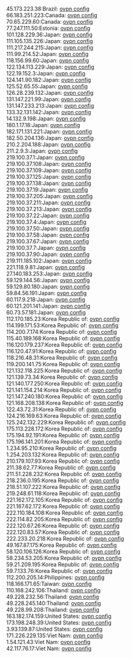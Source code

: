 45.173.223.38:Brazil: [ovpn config](vpn/45_173_223_38.ovpn)  
66.183.251.223:Canada: [ovpn config](vpn/66_183_251_223.ovpn)  
70.65.229.60:Canada: [ovpn config](vpn/70_65_229_60.ovpn)  
77.247.111.50:Estonia: [ovpn config](vpn/77_247_111_50.ovpn)  
101.128.229.36:Japan: [ovpn config](vpn/101_128_229_36.ovpn)  
111.105.135.226:Japan: [ovpn config](vpn/111_105_135_226.ovpn)  
111.217.244.215:Japan: [ovpn config](vpn/111_217_244_215.ovpn)  
111.99.214.52:Japan: [ovpn config](vpn/111_99_214_52.ovpn)  
118.156.99.60:Japan: [ovpn config](vpn/118_156_99_60.ovpn)  
122.134.113.229:Japan: [ovpn config](vpn/122_134_113_229.ovpn)  
122.19.152.3:Japan: [ovpn config](vpn/122_19_152_3.ovpn)  
124.141.90.182:Japan: [ovpn config](vpn/124_141_90_182.ovpn)  
125.52.65.55:Japan: [ovpn config](vpn/125_52_65_55.ovpn)  
126.28.239.132:Japan: [ovpn config](vpn/126_28_239_132.ovpn)  
131.147.221.99:Japan: [ovpn config](vpn/131_147_221_99.ovpn)  
131.147.233.213:Japan: [ovpn config](vpn/131_147_233_213.ovpn)  
133.32.131.142:Japan: [ovpn config](vpn/133_32_131_142.ovpn)  
14.132.9.198:Japan: [ovpn config](vpn/14_132_9_198.ovpn)  
180.1.17.18:Japan: [ovpn config](vpn/180_1_17_18.ovpn)  
182.171.131.221:Japan: [ovpn config](vpn/182_171_131_221.ovpn)  
182.50.204.136:Japan: [ovpn config](vpn/182_50_204_136.ovpn)  
210.2.204.188:Japan: [ovpn config](vpn/210_2_204_188.ovpn)  
211.2.9.3:Japan: [ovpn config](vpn/211_2_9_3.ovpn)  
219.100.37.1:Japan: [ovpn config](vpn/219_100_37_1.ovpn)  
219.100.37.108:Japan: [ovpn config](vpn/219_100_37_108.ovpn)  
219.100.37.109:Japan: [ovpn config](vpn/219_100_37_109.ovpn)  
219.100.37.125:Japan: [ovpn config](vpn/219_100_37_125.ovpn)  
219.100.37.138:Japan: [ovpn config](vpn/219_100_37_138.ovpn)  
219.100.37.19:Japan: [ovpn config](vpn/219_100_37_19.ovpn)  
219.100.37.205:Japan: [ovpn config](vpn/219_100_37_205.ovpn)  
219.100.37.211:Japan: [ovpn config](vpn/219_100_37_211.ovpn)  
219.100.37.213:Japan: [ovpn config](vpn/219_100_37_213.ovpn)  
219.100.37.22:Japan: [ovpn config](vpn/219_100_37_22.ovpn)  
219.100.37.4:Japan: [ovpn config](vpn/219_100_37_4.ovpn)  
219.100.37.50:Japan: [ovpn config](vpn/219_100_37_50.ovpn)  
219.100.37.58:Japan: [ovpn config](vpn/219_100_37_58.ovpn)  
219.100.37.67:Japan: [ovpn config](vpn/219_100_37_67.ovpn)  
219.100.37.7:Japan: [ovpn config](vpn/219_100_37_7.ovpn)  
219.100.37.90:Japan: [ovpn config](vpn/219_100_37_90.ovpn)  
219.111.185.102:Japan: [ovpn config](vpn/219_111_185_102.ovpn)  
221.118.9.81:Japan: [ovpn config](vpn/221_118_9_81.ovpn)  
27.140.183.253:Japan: [ovpn config](vpn/27_140_183_253.ovpn)  
59.129.144.56:Japan: [ovpn config](vpn/59_129_144_56.ovpn)  
59.129.80.180:Japan: [ovpn config](vpn/59_129_80_180.ovpn)  
59.84.56.191:Japan: [ovpn config](vpn/59_84_56_191.ovpn)  
60.117.9.218:Japan: [ovpn config](vpn/60_117_9_218.ovpn)  
60.121.201.141:Japan: [ovpn config](vpn/60_121_201_141.ovpn)  
60.73.57.181:Japan: [ovpn config](vpn/60_73_57_181.ovpn)  
112.170.185.23:Korea Republic of: [ovpn config](vpn/112_170_185_23.ovpn)  
114.199.171.53:Korea Republic of: [ovpn config](vpn/114_199_171_53.ovpn)  
114.200.7.174:Korea Republic of: [ovpn config](vpn/114_200_7_174.ovpn)  
115.40.189.168:Korea Republic of: [ovpn config](vpn/115_40_189_168.ovpn)  
116.120.179.237:Korea Republic of: [ovpn config](vpn/116_120_179_237.ovpn)  
116.120.47.91:Korea Republic of: [ovpn config](vpn/116_120_47_91.ovpn)  
118.216.48.31:Korea Republic of: [ovpn config](vpn/118_216_48_31.ovpn)  
119.200.141.75:Korea Republic of: [ovpn config](vpn/119_200_141_75.ovpn)  
121.132.118.225:Korea Republic of: [ovpn config](vpn/121_132_118_225.ovpn)  
121.139.73.34:Korea Republic of: [ovpn config](vpn/121_139_73_34.ovpn)  
121.140.177.250:Korea Republic of: [ovpn config](vpn/121_140_177_250.ovpn)  
121.141.154.214:Korea Republic of: [ovpn config](vpn/121_141_154_214.ovpn)  
121.147.240.180:Korea Republic of: [ovpn config](vpn/121_147_240_180.ovpn)  
121.168.208.138:Korea Republic of: [ovpn config](vpn/121_168_208_138.ovpn)  
122.43.72.31:Korea Republic of: [ovpn config](vpn/122_43_72_31.ovpn)  
124.216.169.63:Korea Republic of: [ovpn config](vpn/124_216_169_63.ovpn)  
125.242.132.229:Korea Republic of: [ovpn config](vpn/125_242_132_229.ovpn)  
175.113.228.172:Korea Republic of: [ovpn config](vpn/175_113_228_172.ovpn)  
175.194.92.191:Korea Republic of: [ovpn config](vpn/175_194_92_191.ovpn)  
175.196.141.201:Korea Republic of: [ovpn config](vpn/175_196_141_201.ovpn)  
1.234.95.210:Korea Republic of: [ovpn config](vpn/1_234_95_210.ovpn)  
1.254.203.132:Korea Republic of: [ovpn config](vpn/1_254_203_132.ovpn)  
210.179.107.93:Korea Republic of: [ovpn config](vpn/210_179_107_93.ovpn)  
211.38.62.77:Korea Republic of: [ovpn config](vpn/211_38_62_77.ovpn)  
211.51.228.232:Korea Republic of: [ovpn config](vpn/211_51_228_232.ovpn)  
218.236.0.195:Korea Republic of: [ovpn config](vpn/218_236_0_195.ovpn)  
218.51.107.222:Korea Republic of: [ovpn config](vpn/218_51_107_222.ovpn)  
219.248.61.118:Korea Republic of: [ovpn config](vpn/219_248_61_118.ovpn)  
221.162.172.105:Korea Republic of: [ovpn config](vpn/221_162_172_105.ovpn)  
221.167.62.172:Korea Republic of: [ovpn config](vpn/221_167_62_172.ovpn)  
222.110.184.108:Korea Republic of: [ovpn config](vpn/222_110_184_108.ovpn)  
222.114.82.205:Korea Republic of: [ovpn config](vpn/222_114_82_205.ovpn)  
222.120.67.26:Korea Republic of: [ovpn config](vpn/222_120_67_26.ovpn)  
222.120.83.57:Korea Republic of: [ovpn config](vpn/222_120_83_57.ovpn)  
222.233.20.218:Korea Republic of: [ovpn config](vpn/222_233_20_218.ovpn)  
49.167.87.175:Korea Republic of: [ovpn config](vpn/49_167_87_175.ovpn)  
58.120.106.126:Korea Republic of: [ovpn config](vpn/58_120_106_126.ovpn)  
58.234.53.205:Korea Republic of: [ovpn config](vpn/58_234_53_205.ovpn)  
59.21.209.195:Korea Republic of: [ovpn config](vpn/59_21_209_195.ovpn)  
59.7.133.76:Korea Republic of: [ovpn config](vpn/59_7_133_76.ovpn)  
112.200.205.14:Philippines: [ovpn config](vpn/112_200_205_14.ovpn)  
118.166.171.65:Taiwan: [ovpn config](vpn/118_166_171_65.ovpn)  
110.168.242.106:Thailand: [ovpn config](vpn/110_168_242_106.ovpn)  
49.228.232.56:Thailand: [ovpn config](vpn/49_228_232_56.ovpn)  
49.228.245.140:Thailand: [ovpn config](vpn/49_228_245_140.ovpn)  
49.228.99.208:Thailand: [ovpn config](vpn/49_228_99_208.ovpn)  
163.182.174.159:United States: [ovpn config](vpn/163_182_174_159.ovpn)  
173.198.248.39:United States: [ovpn config](vpn/173_198_248_39.ovpn)  
3.93.139.87:United States: [ovpn config](vpn/3_93_139_87.ovpn)  
171.226.229.135:Viet Nam: [ovpn config](vpn/171_226_229_135.ovpn)  
1.54.121.43:Viet Nam: [ovpn config](vpn/1_54_121_43.ovpn)  
42.117.76.17:Viet Nam: [ovpn config](vpn/42_117_76_17.ovpn)  
